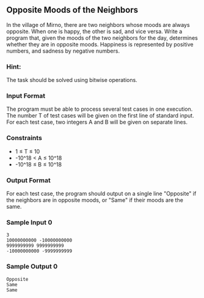 ## Opposite Moods of the Neighbors

In the village of Mirno, there are two neighbors whose moods are always opposite. When one is happy, the other is sad, and vice versa. Write a program that, given the moods of the two neighbors for the day, determines whether they are in opposite moods. Happiness is represented by positive numbers, and sadness by negative numbers.

### Hint:
The task should be solved using bitwise operations.

### Input Format

The program must be able to process several test cases in one execution. The number T of test cases will be given on the first line of standard input. For each test case, two integers A and B will be given on separate lines.

### Constraints

- 1 ≤ T ≤ 10
- -10^18 < A ≤ 10^18
- -10^18 ≤ B ≤ 10^18

### Output Format

For each test case, the program should output on a single line "Opposite" if the neighbors are in opposite moods, or "Same" if their moods are the same.

### Sample Input 0

```
3
10000000000 -10000000000
9999999999 9999999999
-10000000000 -9999999999
```

### Sample Output 0

```
Opposite
Same
Same
```
